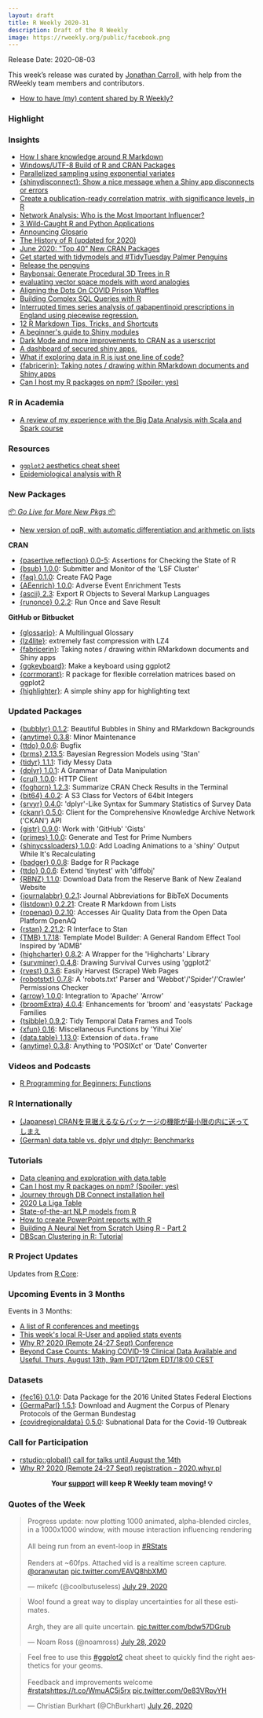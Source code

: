 ```yaml
---
layout: draft
title: R Weekly 2020-31
description: Draft of the R Weekly
image: https://rweekly.org/public/facebook.png
---
```


Release Date: 2020-08-03

This week’s release was curated by [Jonathan Carroll](https://twitter.com/carroll_jono), with help from the RWeekly team members and contributors.

+ [How to have (my) content shared by R Weekly?](https://github.com/rweekly/rweekly.org#how-to-have-my-content-shared-by-r-weekly)


###  Highlight



### Insights

+ [How I share knowledge around R Markdown](https://themockup.blog/posts/2020-07-25-meta-rmarkdown/)
+ [Windows/UTF-8 Build of R and CRAN Packages](https://developer.r-project.org/Blog/public/2020/07/30/windows/utf-8-build-of-r-and-cran-packages/)
+ [Parallelized sampling using exponential variates](https://blogs.rstudio.com/tensorflow/posts/2020-07-29-parallelized-sampling)
+ [{shinydisconnect}: Show a nice message when a Shiny app disconnects or errors](https://deanattali.com/blog/shinydisconnect-package/)
+ [Create a publication-ready correlation matrix, with significance levels, in R](https://paulvanderlaken.com/2020/07/28/publication-ready-correlation-matrix-significance-r/)
+ [Network Analysis: Who is the Most Important Influencer?](https://blog.ephorie.de/network-analysis-who-is-the-most-important-influencer)
+ [3 Wild-Caught R and Python Applications](https://blog.rstudio.com/2020/07/28/practical-interoperability/)
+ [Announcing Glosario](https://education.rstudio.com/blog/2020/07/announcing-glosario/)
+ [The History of R (updated for 2020)](https://blog.revolutionanalytics.com/2020/07/the-history-of-r-updated-for-2020.html)
+ [June 2020: "Top 40" New CRAN Packages](https://rviews.rstudio.com/2020/07/27/june-2020-top-40-new-cran-packages/)
+ [Get started with tidymodels and #TidyTuesday Palmer Penguins](https://juliasilge.com/blog/palmer-penguins/)
+ [Release the penguins](https://education.rstudio.com/blog/2020/07/palmerpenguins-cran/)
+ [Raybonsai: Generate Procedural 3D Trees in R](https://www.tylermw.com/raybonsai-generate-procedural-3d-trees-in-r/)
+ [evaluating vector space models with word analogies](https://jtimm.net/2020/07/26/evaluating-vector-space-models-with-word-analogies/)
+ [Aligning the Dots On COVID Prison Waffles](https://rud.is/b/2020/07/24/aligning-the-dots-on-covid-prison-waffles/)
+ [Building Complex SQL Queries with R](http://daranzolin.github.io/2020-07-24-building-sql-queries/)
+ [Interrupted times series analysis of gabapentinoid prescriptions in England using piecewise regression.](https://www.painblogr.org/2020-07-03-piecewise-regression)
+ [12 R Markdown Tips, Tricks, and Shortcuts](https://www.dataquest.io/blog/r-markdown-tips-tricks-and-shortcuts/)
+ [A beginner's guide to Shiny modules](https://emilyriederer.netlify.app/post/shiny-modules/) 
+ [Dark Mode and more improvements to CRAN as a userscript](https://github.com/chainsawriot/cranitup)
+ [A dashboard of secured shiny apps.](https://www.tychobra.com/posts/2020-07-17-a-dashboard-of-polished-shiny-apps/)
+ [What if exploring data in R is just one line of code?](https://rolkra.github.io/start-to-explore/)
+ [{fabricerin}: Taking notes / drawing within RMarkdown documents and Shiny apps](https://ihaddadenfodil.com/post/taking-notes-in-rmarkdown-using-the-fabricerin-package/)
+ [Can I host my R packages on npm? (Spoiler: yes)](https://colinfay.me/r-package-npm/)

###  R in Academia

+ [A review of my experience with the Big Data Analysis with Scala and Spark course](https://jozef.io/r924-big-data-spark-scala-review/)

###  Resources

+ [`ggplot2` aesthetics cheat sheet](https://drive.google.com/file/d/1Dvul1p6TYH6gWJzZRwpE0YX1dO0hDF-b/view)
+ [Epidemiological analysis with R](https://dentaldatascience.org/post/epidemiological-analysis-with-r/)

###  New Packages

<p class="added-hostname"><a href="https://rweekly.org/live" target="_blank" class="externalLink">📦 <i>Go Live for More New Pkgs</i> 📦</a></p>

+ [New version of pqR, with automatic differentiation and arithmetic on lists](https://radfordneal.wordpress.com/2020/07/25/new-version-of-pqr-with-automatic-differentiation-and-arithmetic-on-lists/)

**CRAN**

+ [{pasertive.reflection} 0.0-5](https://cran.r-project.org/package=assertive.reflection): Assertions for Checking the State of R
+ [{bsub} 1.0.0](https://cran.r-project.org/package=bsub): Submitter and Monitor of the 'LSF Cluster'
+ [{faq} 0.1.0](https://cran.r-project.org/package=faq): Create FAQ Page
+ [{AEenrich} 1.0.0](https://cran.r-project.org/package=AEenrich): Adverse Event Enrichment Tests
+ [{ascii} 2.3](https://cran.r-project.org/package=ascii): Export R Objects to Several Markup Languages
+ [{runonce} 0.2.2](https://cran.r-project.org/package=runonce): Run Once and Save Result

**GitHub or Bitbucket**

+ [{glossario}](https://github.com/carpentries/glosario-r/): A Multilingual Glossary
+ [{lz4lite}](https://coolbutuseless.github.io/2020/06/16/introducing-lz4lite-extremely-fast-compression-with-lz4/): extremely fast compression with LZ4
+ [{fabricerin}](https://ihaddadenfodil.com/post/taking-notes-in-rmarkdown-using-the-fabricerin-package/): Taking notes / drawing within RMarkdown documents and Shiny apps
+ [{ggkeyboard}](https://github.com/sharlagelfand/ggkeyboard): Make a keyboard using ggplot2
+ [{corrmorant}](https://github.com/r-link/corrmorant): R package for flexible correlation matrices based on ggplot2
+ [{highlighter}](https://github.com/r4fun/highlighter): A simple shiny app for highlighting text

### Updated Packages

+ [{bubblyr} 0.1.2](https://github.com/feddelegrand7/bubblyr): Beautiful Bubbles in Shiny and RMarkdown Backgrounds
+ [{anytime} 0.3.8](http://dirk.eddelbuettel.com/blog/2020/07/24#anytime_0.3.8): Minor Maintenance
+ [{ttdo} 0.0.6](http://dirk.eddelbuettel.com/blog/2020/07/28#ttdo_0.0.6): Bugfix
+ [{brms} 2.13.5](https://cran.r-project.org/package=brms): Bayesian Regression Models using 'Stan'
+ [{tidyr} 1.1.1](https://cran.r-project.org/package=tidyr): Tidy Messy Data
+ [{dplyr} 1.0.1](https://cran.r-project.org/package=dplyr): A Grammar of Data Manipulation
+ [{crul} 1.0.0](https://cran.r-project.org/package=crul): HTTP Client
+ [{foghorn} 1.2.3](https://cran.r-project.org/package=foghorn): Summarize CRAN Check Results in the Terminal
+ [{bit64} 4.0.2](https://cran.r-project.org/package=bit64): A S3 Class for Vectors of 64bit Integers
+ [{srvyr} 0.4.0](https://cran.r-project.org/package=srvyr): 'dplyr'-Like Syntax for Summary Statistics of Survey Data
+ [{ckanr} 0.5.0](https://cran.r-project.org/package=ckanr): Client for the Comprehensive Knowledge Archive Network ('CKAN') API
+ [{gistr} 0.9.0](https://cran.r-project.org/package=gistr): Work with 'GitHub' 'Gists'
+ [{primes} 1.0.0](https://cran.r-project.org/package=primes): Generate and Test for Prime Numbers
+ [{shinycssloaders} 1.0.0](https://cran.r-project.org/package=shinycssloaders): Add Loading Animations to a 'shiny' Output While It's Recalculating
+ [{badger} 0.0.8](https://cran.r-project.org/package=badger): Badge for R Package
+ [{ttdo} 0.0.6](https://cran.r-project.org/package=ttdo): Extend 'tinytest' with 'diffobj'
+ [{RBNZ} 1.1.0](https://cran.r-project.org/package=RBNZ): Download Data from the Reserve Bank of New Zealand Website
+ [{journalabbr} 0.2.1](https://cran.r-project.org/package=journalabbr): Journal Abbreviations for BibTeX Documents
+ [{listdown} 0.2.21](https://cran.r-project.org/package=listdown): Create R Markdown from Lists
+ [{ropenaq} 0.2.10](https://cran.r-project.org/package=ropenaq): Accesses Air Quality Data from the Open Data Platform OpenAQ
+ [{rstan} 2.21.2](https://cran.r-project.org/package=rstan): R Interface to Stan
+ [{TMB} 1.7.18](https://cran.r-project.org/package=TMB): Template Model Builder: A General Random Effect Tool Inspired by 'ADMB'
+ [{highcharter} 0.8.2](https://cran.r-project.org/package=highcharter): A Wrapper for the 'Highcharts' Library
+ [{survminer} 0.4.8](https://cran.r-project.org/package=survminer): Drawing Survival Curves using 'ggplot2'
+ [{rvest} 0.3.6](https://cran.r-project.org/package=rvest): Easily Harvest (Scrape) Web Pages
+ [{robotstxt} 0.7.8](https://cran.r-project.org/package=robotstxt): A 'robots.txt' Parser and 'Webbot'/'Spider'/'Crawler' Permissions Checker
+ [{arrow} 1.0.0](https://cran.r-project.org/package=arrow): Integration to 'Apache' 'Arrow'
+ [{broomExtra} 4.0.4](https://cran.r-project.org/package=broomExtra): Enhancements for 'broom' and 'easystats' Package Families
+ [{tsibble} 0.9.2](https://cran.r-project.org/package=tsibble): Tidy Temporal Data Frames and Tools
+ [{xfun} 0.16](https://cran.r-project.org/package=xfun): Miscellaneous Functions by 'Yihui Xie'
+ [{data.table} 1.13.0](https://cran.r-project.org/package=data.table): Extension of `data.frame`
+ [{anytime} 0.3.8](https://cran.r-project.org/package=anytime): Anything to 'POSIXct' or 'Date' Converter

###  Videos and Podcasts

+ [R Programming for Beginners: Functions](https://www.youtube.com/watch?v=pXA350-o0v8)

### R Internationally

+ [(Japanese) CRANを見据えるならパッケージの機能が最小限の内に送ってしまえ](https://blog.atusy.net/2020/07/27/creating-package/)
+ [(German) data.table vs. dplyr und dtplyr: Benchmarks](https://statistik-dresden.de/archives/16275)

###  Tutorials

+ [Data cleaning and exploration with data.table](https://www.meganstodel.com/posts/using-data-table/)
+ [Can I host my R packages on npm? (Spoiler: yes)](https://colinfay.me/r-package-npm/)
+ [Journey through DB Connect installation hell](https://irene.rbind.io/post/db-connect-install/)
+ [2020 La Liga Table](https://otstats.github.io/r/la-liga-table/)
+ [State-of-the-art NLP models from R](https://blogs.rstudio.com/tensorflow/posts/2020-07-30-state-of-the-art-nlp-models-from-r)
+ [How to create PowerPoint reports with R](https://theautomatic.net/2020/07/28/how-to-create-powerpoint-reports-with-r/?utm_source=rss&utm_medium=rss&utm_campaign=how-to-create-powerpoint-reports-with-r)
+ [Building A Neural Net from Scratch Using R - Part 2](https://rviews.rstudio.com/2020/07/24/building-a-neural-net-from-scratch-using-r-part-2/)
+ [DBScan Clustering in R: Tutorial](https://geeksforgeeks.org/dbscan-clustering-in-r-programming/)

<!--<div class="post-more-begin></div><div class="post-more-end"></div>-->

###  R Project Updates

Updates from [R Core](http://developer.r-project.org/blosxom.cgi/R-devel/NEWS):

###  Upcoming Events in 3 Months

Events in 3 Months:

+ [A list of R conferences and meetings](https://jumpingrivers.github.io/meetingsR/events.html)
+ [This week's local R-User and applied stats events](https://community.rstudio.com/c/irl)
+ [Why R? 2020 (Remote 24-27 Sept) Conference](http://2020.whyr.pl/)
+ [Beyond Case Counts: Making COVID-19 Clinical Data Available and Useful. Thurs, August 13th, 9am PDT/12pm EDT/18:00 CEST](https://www.r-consortium.org/blog/2020/07/23/beyond-case-counts-making-covid-19-clinical-data-available-and-useful)

### Datasets

+ [{fec16} 0.1.0](https://cran.r-project.org/package=fec16): Data Package for the 2016 United States Federal Elections
+ [{GermaParl} 1.5.1](https://cran.r-project.org/package=GermaParl): Download and Augment the Corpus of Plenary Protocols of the German Bundestag
+ [{covidregionaldata} 0.5.0](https://cran.r-project.org/package=covidregionaldata): Subnational Data for the Covid-19 Outbreak

###  Call for Participation

+ [rstudio::global() call for talks until August the 14th](https://blog.rstudio.com/2020/07/17/rstudio-global-call-for-talks/)
+ [Why R? 2020 (Remote 24-27 Sept) registration - 2020.whyr.pl](http://whyr.pl/foundation/2020/WhyR-2020-Going-Remote/)

<p class="hide-support added-hostname support-rweekly" style="text-align: center;font-weight: bold;">Your <a class="non-visited externalLink" href="https://www.patreon.com/rweekly" onclick="pas(this)">support</a> will keep R Weekly team moving! 💡</p>

###  Quotes of the Week

<blockquote class="twitter-tweet"><p lang="en" dir="ltr">Progress update: now plotting 1000 animated, alpha-blended circles, in a 1000x1000 window, with mouse interaction influencing rendering<br><br>All being run from an event-loop in <a href="https://twitter.com/hashtag/RStats?src=hash&amp;ref_src=twsrc%5Etfw">#RStats</a> <br><br>Renders at ~60fps. Attached vid is a realtime screen capture. <a href="https://twitter.com/oranwutan?ref_src=twsrc%5Etfw">@oranwutan</a> <a href="https://t.co/EAVQ8hbXM0">pic.twitter.com/EAVQ8hbXM0</a></p>&mdash; mikefc (@coolbutuseless) <a href="https://twitter.com/coolbutuseless/status/1288453302250807296?ref_src=twsrc%5Etfw">July 29, 2020</a></blockquote> <script async src="https://platform.twitter.com/widgets.js" charset="utf-8"></script>

<blockquote class="twitter-tweet"><p lang="en" dir="ltr">Woo! found a great way to display uncertainties for all these estimates.<br><br>Argh, they are all quite uncertain. <a href="https://t.co/bdw57DGrub">pic.twitter.com/bdw57DGrub</a></p>&mdash; Noam Ross (@noamross) <a href="https://twitter.com/noamross/status/1288196946964996096?ref_src=twsrc%5Etfw">July 28, 2020</a></blockquote> <script async src="https://platform.twitter.com/widgets.js" charset="utf-8"></script>

<blockquote class="twitter-tweet"><p lang="en" dir="ltr">Feel free to use this <a href="https://twitter.com/hashtag/ggplot2?src=hash&amp;ref_src=twsrc%5Etfw">#ggplot2</a> cheat sheet to quickly find the right aesthetics for your geoms.<br><br>Feedback and improvements welcome <a href="https://twitter.com/hashtag/rstats?src=hash&amp;ref_src=twsrc%5Etfw">#rstats</a><a href="https://t.co/WmuAC5i5rx">https://t.co/WmuAC5i5rx</a> <a href="https://t.co/0e83VRpvYH">pic.twitter.com/0e83VRpvYH</a></p>&mdash; Christian Burkhart (@ChBurkhart) <a href="https://twitter.com/ChBurkhart/status/1287462411667152897?ref_src=twsrc%5Etfw">July 26, 2020</a></blockquote> <script async src="https://platform.twitter.com/widgets.js" charset="utf-8"></script>